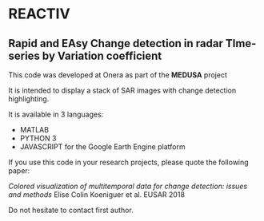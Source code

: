 # REACTIV
## Rapid and EAsy Change detection in radar TIme-series by Variation coefficient


This code was developed at Onera as part of the **MEDUSA** project

It is intended to display a stack of SAR images with change detection highlighting.

It is available in 3 languages:
* MATLAB
* PYTHON 3
* JAVASCRIPT for the Google Earth Engine platform

If you use this code in your research projects, please quote the following paper:

*Colored visualization of multitemporal data for change detection: issues and methods*
Elise Colin Koeniguer et al. EUSAR 2018

Do not hesitate to contact first author.

